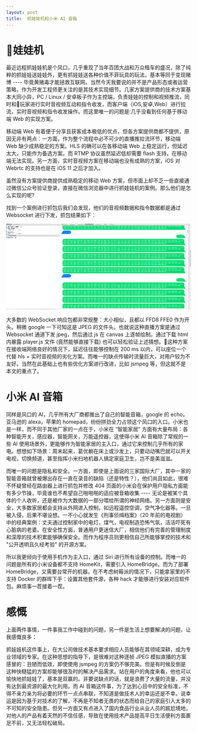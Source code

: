 ```yaml
---
layout: post
title:  抓娃娃机和小米 AI 音箱
---
```


# 娃娃机

最近远程抓娃娃机是个风口，几乎重现了当年百团大战和万众租车的盛况，除了纯粹的抓娃娃送娃娃外，更有抓娃娃送各种价值不菲玩具的玩法，基本等同于变现赌博 ---- 毕竟黄赌毒才能拯救互联网。当然今天我要说的并不是产品形态或者运营策略，作为开发工程师更关注的是其技术实现细节。几家方案提供商的技术方案基本大同小异，PC / Linux / 安卓板子作为主控端，负责娃娃的控制和视频推流，同时和玩家进行实时音视频互动和指令收发，而客户端（iOS,安卓,Web）进行拉流，实时音视频和指令收发操作。而这里唯一的问题是:几乎没看到任何基于移动端 Web 的实现方案。

移动端 Web 有着便于分享且获客成本极低的优点，但各方案提供商都不提供，原因无非有两点：一方面，作为整个流程中必不可少的直播推拉流环节，移动端 Web 缺少成熟稳定的方案。HLS 的确可以在各移动端 Web 上稳定运行，但延迟太大，只能作为备选方案。而 RTMP 协议虽然延迟低却需要 flash 支持，在移动端无法实现。另一方面，实时音视频方案在移动端也没有成熟的方案，iOS 对 Webrtc 的支持也是在 iOS 11 之后才加入。

虽然没有方案提供商提供成熟稳定的移动 Web 方案，但市面上却不乏一些直接通过微信公众号验证登录，直接在微信浏览器中进行抓娃娃机的案例。那么他们是怎么实现的呢?

找到一个案例进行抓包后我们会发现，他们的音视频数据和指令数据都是通过 Websocket 进行下发，抓包结果如下：

![](../images/ws_Web_pull.jpg)


大多数的 WebSocket 响应包都非常规整：大小相似，且都以 FFD8 FFE0 作为开头。稍微 google 一下可知这是 JPEG 的文件头。也就说这种直播方案是通过 Websocket 通道下发 jpeg，然后通过 js 在 canvas 上逐帧绘制。通过下载 html 内暴露 player.js 文件 (竟然能够直接下载) 也可以轻松验证上述猜想。这种方案在接收端网络良好的情况下，延迟往往能够控制在 200 ms 以内，可以座位一个代替 hls + 实时音视频的劣化方案。而唯一的缺点传输时流量巨大，对用户较为不友好。当然在此基础上也有些优化方案进行改进，比如 jsmpeg 等，但这就不是本文的重点了。

# 小米 AI 音箱

同样是风口的 AI，几乎所有大厂商都推出了自己的智能音箱，google 的 echo，亚马逊的 alexa，苹果的 homepad，纷纷拼劲全力占领这个风口的入口。小米也是一样，而不同于其他厂家的一点在于，小米在 “智能家居” 方面有大量布局：各种智能开关，感应器，智能网关，万能遥控器，这使得小米 AI 音箱除了常规的一些 AI 使用场景外，更能够作为智能家居的主入口，通过它来控制几乎所有的家电。想想如下场景：周末起来，葛优躺在床上或沙发上，只要动动嘴巴就可以开关电视，切换频道，甚至指挥小米扫地机器人搞定家庭卫生，岂不是美滋滋。

而唯一的问题是隐私和安全。一方面，即使是上面说的三家国际大厂，其中一家的智能音箱就曾被爆出存在一直在录音的缺陷（还是特性？），他们尚且如此，很难不怀疑曾经在路由器上进行抓包并修改 404 页面的小米会在保护用户隐私方面能有多少节操，毕竟谁也不希望自己啪啪啪的适应被音箱收集 ---- 无论是被某个具体的个人收听，还是被作为大数据的一部分喂给所谓的神经网络。另一方面则是安全，大多数家居都会支持从外网进入控制，如远程遥控空调，空气净化器等。一旦被入侵，后果不堪设想。一不小心就发生《刑事侦缉档案》（20 年前的电视剧）中的经典案例：丈夫通过控制家中的电灯，煤气，电视制造恐怖气氛，活活吓死有心脏病的老婆。在安全性方面，普通用户更迷信大厂，相信他们有完善的管理制度和深厚的技术积累能够确保安全。而作为程序员则更相信自己所能够掌控的技术和 "公开透明且久经考验" 的开源方案。

所以我更倾向于使用手机作为主入口，通过 Siri 进行所有设备的控制。而唯一的问题是所有的小米设备都不支持 HomeKit，需要引入 HomeBridge。而为了部署 HomeBridge，又需要台常开的机器。在不考虑树莓派的情况下，只能拿家里的不支持 Docker 的群晖下手：设置其他套件源，各种 hack 才能够进行安装对应软件包。麻烦事一茬接着一茬。


# 感慨

上面两件事情，一件事我工作中碰到的问题，另一件是生活上想要解决的问题，让我感慨良多：

抓娃娃机这件事上，在大公司做技术基本要求相应人员能够在其领域深耕，成为专业领域的专家。在这种思想的指导下，是很难对这种逐帧 JPEG 模拟直播的方案感冒的：丑陋而低效，即使使用 jsmpeg 的方案仍不够完美。但是有时候反倒是这种快糙猛的方案却能够很及时的解决产品需求。站在用户的角度来看，他也可以愉快地抓娃娃了，基本是双赢的。非要说缺点的话，就是浪费了大量的流量，并没有达到最资源的最大化利用。而 AI 音箱这件事，为了达到心目中的安全标准，不得不亲力亲为将必要的环节一点点串联，不知道是做技术人的幸运还是不幸。说幸运是因为基于对技术的了解，不再是不知者无畏的状态而给自己的家庭引入太多的不可知的安全隐患。但另一方面又有点进入了国内食品行业从业人员的尴尬境地，对他人的产品有着天然的不信任感，导致在使用技术产品提高平日生活便利方面裹足不前，又无法轻松破局。






